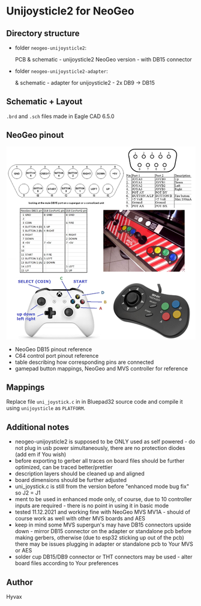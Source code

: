 # Unijoysticle2 for NeoGeo

## Directory structure

- folder `neogeo-unijoysticle2`:

    PCB & schematic - unijoysticle2 NeoGeo version - with DB15 connector

- folder `neogeo-unijoysticle2-adapter`:

    & schematic - adapter for unijoysticle2 - 2x DB9 -> DB15

## Schematic + Layout

`.brd` and `.sch` files made in Eagle CAD 6.5.0

## NeoGeo pinout

![pinout](pinouts-mappings.jpg)

- NeoGeo DB15 pinout reference
- C64 control port pinout reference
- table describing how corresponding pins are connected
- gamepad button mappings, NeoGeo and MVS controller for reference

## Mappings

Replace file `uni_joystick.c` in in Bluepad32 source code and compile it using `unijoysticle` as `PLATFORM`.

## Additional notes

- neogeo-unijoysticle2 is supposed to be ONLY used as self powered - do not plug in usb power simultaneously, there are no protection diodes (add em if You wish)
- before exporting to gerber all traces on board files should be further optimized, can be traced better/prettier
- description layers should be cleaned up and aligned
- board dimensions should be further adjusted
- uni_joystick.c is still from the version before "enhanced mode bug fix" so J2 = J1
- ment to be used in enhanced mode only, of course, due to 10 controller inputs are required - there is no point in using it in basic mode
- tested 11.12.2021 and working fine with NeoGeo MVS MV1A - should of course work as well with other MVS boards and AES
- keep in mind some MVS supergun's may have DB15 connectors upside down - mirror DB15 connector on the adapter or standalone pcb before making gerbers, otherwise (due to esp32 sticking up out of the pcb) there may be issues plugging in adapter or standalone pcb to Your MVS or AES
- solder cup DB15/DB9 connector or THT connectors may be used - alter board files according to Your preferences

## Author

Hyvax